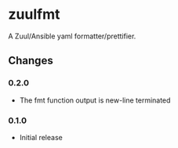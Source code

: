 # zuulfmt

A Zuul/Ansible yaml formatter/prettifier.

## Changes

### 0.2.0

- The fmt function output is new-line terminated

### 0.1.0

- Initial release
